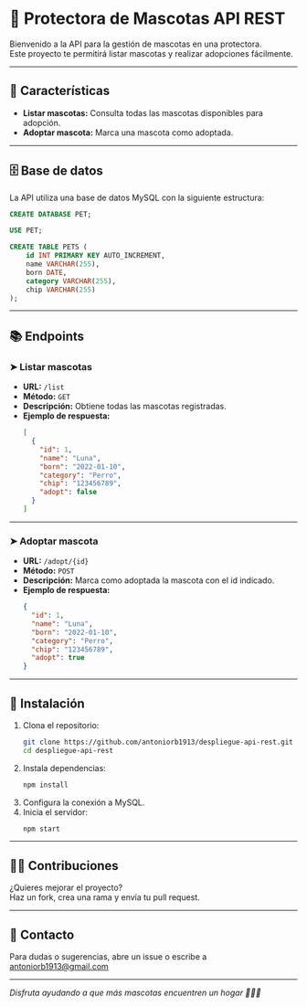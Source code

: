 # 🐾 Protectora de Mascotas API REST

Bienvenido a la API para la gestión de mascotas en una protectora.  
Este proyecto te permitirá listar mascotas y realizar adopciones fácilmente.

---

## 🚀 Características

- **Listar mascotas:** Consulta todas las mascotas disponibles para adopción.
- **Adoptar mascota:** Marca una mascota como adoptada.

---

## 🗄️ Base de datos

La API utiliza una base de datos MySQL con la siguiente estructura:

```sql
CREATE DATABASE PET;

USE PET;

CREATE TABLE PETS (
    id INT PRIMARY KEY AUTO_INCREMENT,
    name VARCHAR(255),
    born DATE,
    category VARCHAR(255),
    chip VARCHAR(255)
);
```

---

## 📚 Endpoints

### ➤ Listar mascotas

- **URL:** `/list`
- **Método:** `GET`
- **Descripción:** Obtiene todas las mascotas registradas.
- **Ejemplo de respuesta:**
  ```json
  [
    {
      "id": 1,
      "name": "Luna",
      "born": "2022-01-10",
      "category": "Perro",
      "chip": "123456789",
      "adopt": false
    }
  ]
  ```

---

### ➤ Adoptar mascota

- **URL:** `/adopt/{id}`
- **Método:** `POST`
- **Descripción:** Marca como adoptada la mascota con el id indicado.
- **Ejemplo de respuesta:**
  ```json
  {
    "id": 1,
    "name": "Luna",
    "born": "2022-01-10",
    "category": "Perro",
    "chip": "123456789",
    "adopt": true
  }
  ```

---

## 🏁 Instalación

1. Clona el repositorio:
   ```bash
   git clone https://github.com/antoniorb1913/despliegue-api-rest.git
   cd despliegue-api-rest
   ```
2. Instala dependencias:
   ```bash
   npm install
   ```
3. Configura la conexión a MySQL.
4. Inicia el servidor:
   ```bash
   npm start
   ```

---

## 🧑‍💻 Contribuciones

¿Quieres mejorar el proyecto?  
Haz un fork, crea una rama y envía tu pull request.

---

## 📩 Contacto

Para dudas o sugerencias, abre un issue o escribe a [antoniorb1913@gmail.com](mailto:antoniorb1913@gmail.com)

---

_Disfruta ayudando a que más mascotas encuentren un hogar 🏡🐶🐱_
